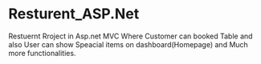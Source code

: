 # Resturent_ASP.Net
Restuernt Rroject  in Asp.net MVC  Where Customer can booked Table and also User can show Speacial items on dashboard(Homepage) and Much more functionalities.
